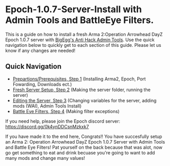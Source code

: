 # Epoch-1.0.7-Server-Install with Admin Tools and BattleEye Filters.
This is a guide on how to install a fresh Arma 2:Operation Arrowhead DayZ Epoch 1.0.7 server with [BigEgg's Anti Hack Admin Tools](https://github.com/BigEgg17/Epoch-Antihack-Admin-Tools). Use the quick navigation below to quickly get to each section of this guide. Please let us know if any changes are needed!
## Quick Navigation 
* [Prepartions/Prerequisites, Step 1](../writeup/Preparations.md) (Installing Arma2, Epoch, Port Fowarding, Downloads ect.)  
* [Fresh Server Setup, Step 2](../writeup/Server-Setup.md) (Making the server folder, running the server)
* [Editing the Server, Step 3](../writeup/EditingTheServer.md) (Changing variables for the server, adding mods (WAI), Admin Tools Install)
* [Battle Eye Filters, Step 4](../writeup/BattleEye.md) (Making filter exceptions)

If you need help, please join the Epoch discord server: https://discord.gg/0k4ynDDCsnMzkxk7 

If you have made it to the end here, Congrats!! You have succesfully setup an Arma 2: Operation Arrowhead DayZ Epoch 1.0.7 Server with Admin Tools and Battle Eye Filters! Pat yourself on the back because that was alot, now go get something to eat and drink becuase you're going to want to add many mods and change many values!




